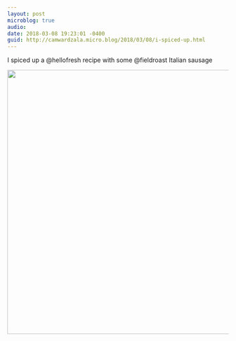 ```yaml
---
layout: post
microblog: true
audio: 
date: 2018-03-08 19:23:01 -0400
guid: http://camwardzala.micro.blog/2018/03/08/i-spiced-up.html
---
```

I spiced up a @hellofresh recipe with some @fieldroast Italian sausage

<img src="http://www.camwardzala.com/uploads/2018/e07b627e9a.jpg" width="600" height="600" />
